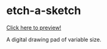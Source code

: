 # etch-a-sketch

<a href="https://ragmehra.github.io/etch-a-sketch" target="_blank">Click here to preview!</a>

A digital drawing pad of variable size. 
